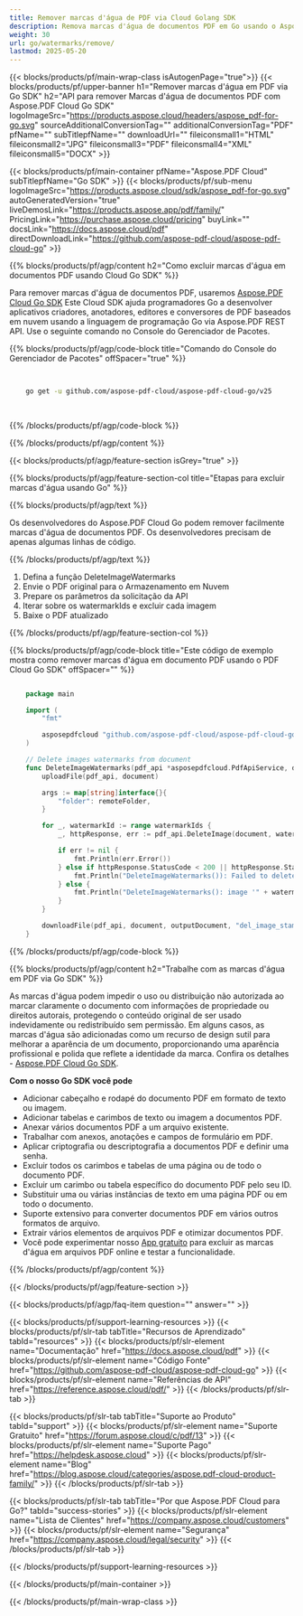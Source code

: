 ```yaml
---
title: Remover marcas d'água de PDF via Cloud Golang SDK
description: Remova marcas d'água de documentos PDF em Go usando o Aspose.PDF Cloud SDK.
weight: 30
url: go/watermarks/remove/
lastmod: 2025-05-20
---
```


{{< blocks/products/pf/main-wrap-class isAutogenPage="true">}}
{{< blocks/products/pf/upper-banner h1="Remover marcas d'água em PDF via Go SDK" h2="API para remover Marcas d'água de documentos PDF com Aspose.PDF Cloud Go SDK" logoImageSrc="https://products.aspose.cloud/headers/aspose_pdf-for-go.svg" sourceAdditionalConversionTag="" additionalConversionTag="PDF" pfName="" subTitlepfName="" downloadUrl="" fileiconsmall1="HTML" fileiconsmall2="JPG" fileiconsmall3="PDF" fileiconsmall4="XML" fileiconsmall5="DOCX" >}}

{{< blocks/products/pf/main-container pfName="Aspose.PDF Cloud" subTitlepfName="Go SDK" >}}
{{< blocks/products/pf/sub-menu logoImageSrc="https://products.aspose.cloud/sdk/aspose_pdf-for-go.svg"
autoGeneratedVersion="true"
liveDemosLink="https://products.aspose.app/pdf/family/" PricingLink="https://purchase.aspose.cloud/pricing" buyLink="" docsLink="https://docs.aspose.cloud/pdf"  directDownloadLink="https://github.com/aspose-pdf-cloud/aspose-pdf-cloud-go" >}}

{{% blocks/products/pf/agp/content h2="Como excluir marcas d'água em documentos PDF usando Cloud Go SDK" %}}

Para remover marcas d'água de documentos PDF, usaremos
[Aspose.PDF Cloud Go SDK](https://products.aspose.cloud/pdf/go/)
Este Cloud SDK ajuda programadores Go a desenvolver aplicativos criadores, anotadores, editores e conversores de PDF baseados em nuvem usando a linguagem de programação Go via Aspose.PDF REST API. Use o seguinte comando no Console do Gerenciador de Pacotes.

{{% blocks/products/pf/agp/code-block title="Comando do Console do Gerenciador de Pacotes" offSpacer="true" %}}

```bash

     
    go get -u github.com/aspose-pdf-cloud/aspose-pdf-cloud-go/v25
     
     
```

{{% /blocks/products/pf/agp/code-block %}}

{{% /blocks/products/pf/agp/content %}}

{{< blocks/products/pf/agp/feature-section isGrey="true" >}}

{{% blocks/products/pf/agp/feature-section-col title="Etapas para excluir marcas d'água usando Go" %}}

{{% blocks/products/pf/agp/text %}}

Os desenvolvedores do Aspose.PDF Cloud Go podem remover facilmente marcas d'água de documentos PDF. Os desenvolvedores precisam de apenas algumas linhas de código.

{{% /blocks/products/pf/agp/text %}}

1. Defina a função DeleteImageWatermarks
1. Envie o PDF original para o Armazenamento em Nuvem
1. Prepare os parâmetros da solicitação da API
1. Iterar sobre os watermarkIds e excluir cada imagem
1. Baixe o PDF atualizado

{{% /blocks/products/pf/agp/feature-section-col %}}

{{% blocks/products/pf/agp/code-block title="Este código de exemplo mostra como remover marcas d'água em documento PDF usando o PDF Cloud Go SDK" offSpacer="" %}}

```go

	package main

	import (
		"fmt"

		asposepdfcloud "github.com/aspose-pdf-cloud/aspose-pdf-cloud-go/v25"
	)

	// Delete images watermarks from document
	func DeleteImageWatermarks(pdf_api *asposepdfcloud.PdfApiService, document string, watermarkIds []string, outputDocument string, remoteFolder string) {
		uploadFile(pdf_api, document)

		args := map[string]interface{}{
			"folder": remoteFolder,
		}

		for _, watermarkId := range watermarkIds {
			_, httpResponse, err := pdf_api.DeleteImage(document, watermarkId, args)

			if err != nil {
				fmt.Println(err.Error())
			} else if httpResponse.StatusCode < 200 || httpResponse.StatusCode > 299 {
				fmt.Println("DeleteImageWatermarks()): Failed to delete image from the document.")
			} else {
				fmt.Println("DeleteImageWatermarks(): image '" + watermarkId + "' successfully deleted from the document '" + document + "'.")
			}
		}

		downloadFile(pdf_api, document, outputDocument, "del_image_stamp_")
	}
```

{{% /blocks/products/pf/agp/code-block %}}

{{% blocks/products/pf/agp/content h2="Trabalhe com as marcas d'água em PDF via Go SDK" %}}

As marcas d'água podem impedir o uso ou distribuição não autorizada ao marcar claramente o documento com informações de propriedade ou direitos autorais, protegendo o conteúdo original de ser usado indevidamente ou redistribuído sem permissão. Em alguns casos, as marcas d'água são adicionadas como um recurso de design sutil para melhorar a aparência de um documento, proporcionando uma aparência profissional e polida que reflete a identidade da marca. Confira os detalhes - [Aspose.PDF Cloud Go SDK](https://products.aspose.cloud/pdf/go/).

**Com o nosso Go SDK você pode**

+ Adicionar cabeçalho e rodapé do documento PDF em formato de texto ou imagem.
+ Adicionar tabelas e carimbos de texto ou imagem a documentos PDF.
+ Anexar vários documentos PDF a um arquivo existente.
+ Trabalhar com anexos, anotações e campos de formulário em PDF.
+ Aplicar criptografia ou descriptografia a documentos PDF e definir uma senha.
+ Excluir todos os carimbos e tabelas de uma página ou de todo o documento PDF.
+ Excluir um carimbo ou tabela específico do documento PDF pelo seu ID.
+ Substituir uma ou várias instâncias de texto em uma página PDF ou em todo o documento.
+ Suporte extensivo para converter documentos PDF em vários outros formatos de arquivo.
+ Extrair vários elementos de arquivos PDF e otimizar documentos PDF.
+ Você pode experimentar nosso [App gratuito](https://products.aspose.app/pdf/) para excluir as marcas d'água em arquivos PDF online e testar a funcionalidade.

{{% /blocks/products/pf/agp/content %}}

{{< /blocks/products/pf/agp/feature-section >}}

{{< blocks/products/pf/agp/faq-item question="" answer="" >}}

{{< blocks/products/pf/support-learning-resources >}}
{{< blocks/products/pf/slr-tab tabTitle="Recursos de Aprendizado" tabId="resources" >}}
{{< blocks/products/pf/slr-element name="Documentação" href="https://docs.aspose.cloud/pdf" >}}
{{< blocks/products/pf/slr-element name="Código Fonte" href="https://github.com/aspose-pdf-cloud/aspose-pdf-cloud-go" >}}
{{< blocks/products/pf/slr-element name="Referências de API" href="https://reference.aspose.cloud/pdf/" >}}
{{< /blocks/products/pf/slr-tab >}}

{{< blocks/products/pf/slr-tab tabTitle="Suporte ao Produto" tabId="support" >}}
{{< blocks/products/pf/slr-element name="Suporte Gratuito" href="https://forum.aspose.cloud/c/pdf/13" >}}
{{< blocks/products/pf/slr-element name="Suporte Pago" href="https://helpdesk.aspose.cloud" >}}
{{< blocks/products/pf/slr-element name="Blog" href="https://blog.aspose.cloud/categories/aspose.pdf-cloud-product-family/" >}}
{{< /blocks/products/pf/slr-tab >}}

{{< blocks/products/pf/slr-tab tabTitle="Por que Aspose.PDF Cloud para Go?" tabId="success-stories" >}}
{{< blocks/products/pf/slr-element name="Lista de Clientes" href="https://company.aspose.cloud/customers" >}}
{{< blocks/products/pf/slr-element name="Segurança" href="https://company.aspose.cloud/legal/security" >}}
{{< /blocks/products/pf/slr-tab >}}

{{< /blocks/products/pf/support-learning-resources >}}

{{< /blocks/products/pf/main-container >}}

{{< /blocks/products/pf/main-wrap-class >}}





